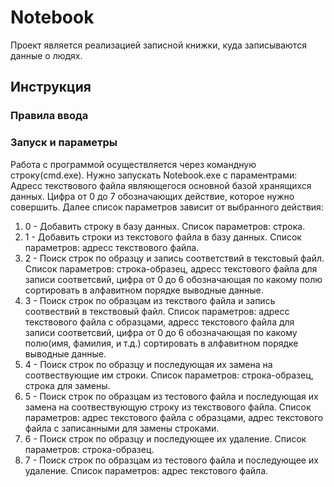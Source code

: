 # Notebook
Проект является реализацией записной книжки, куда записываются данные о людях.
## Инструкция
### Правила ввода
### Запуск и параметры
Работа с программой осуществляется через командную строку(cmd.exe). Нужно запускать Notebook.exe с параментрами: Адресс текствового файла являющегося основной базой хранящихся данных. Цифра от 0 до 7 обозначающих действие, которое нужно совершить.
Далее список параметров зависит от выбранного действия:
1. 0 - Добавить строку в базу данных. Список параметров: строка.
2. 1 - Добавить строки из текстового файла в базу данных. Список параметров: адресс текствового файла.
3. 2 - Поиск строк по образцу и запись соответствий в текстовый файл. Список параметров: строка-образец, адресс текстового файла для записи соответсвий, цифра от 0 до 6 обозначающая по какому полю сортировать в алфавитном порядке выводные данные.
4. 3 - Поиск строк по образцам из текствого файла и запись соотвествий в текствовый файл. Список параметров: адресс текствового файла с образцами, адресс текстового файла для записи соответсвий, цифра от 0 до 6 обозначающая по какому полю(имя, фамилия, и т.д.) сортировать в алфавитном порядке выводные данные.
5. 4 - Поиск строк по образцу и последующая их замена на соотвествующие им строки. Список параметров: строка-образец, строка для замены.
6. 5 - Поиск строк по образцам из тестового файла и последующая их замена на соотвествующую строку из текствового файла. Список параметров: адрес текстового файла с образцами, адрес текстового файла с записанными для замены строками.
7. 6 - Поиск строк по образцу и последующее их удаление. Список параметров: строка-образец.
8. 7 - Поиск строк по образцам из тестового файла и последующее их удаление. Список параметров: адрес текстового файла.
